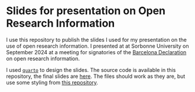 # Slides for presentation on Open Research Information
I use this repository to publish the slides I used for my presentation on the use of open research information. I presented at at Sorbonne University on September 2024 at a meeting for signatories of the [Barcelona Declaration](https://barcelona-declaration.org/) on open research information. 

I used [`quarto`](https://quarto.org/) to design the slides. The source code is available in this repository, the final slides are [here](https://mtthsdzwn.github.io/20240923-Sorbonne/). The files should work as they are, but use some styling from [this repository](https://github.com/mtthsdzwn/stylefiles).
